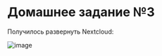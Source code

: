 # Домашнее задание №3
Получилось развернуть Nextcloud:

![image](https://github.com/user-attachments/assets/fafdfccd-8ac5-4dc6-9fc9-4ff63ad2e3f9)
